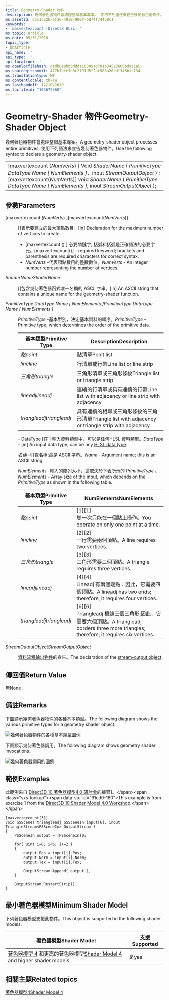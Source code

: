 ```yaml
---
title: Geometry-Shader 物件
description: 幾何著色器物件會處理整個基本專案。 使用下列語法來宣告幾何著色器物件。
ms.assetid: d5c1c22b-6fa6-40a8-900f-6d74f74468c1
keywords:
- 'maxvertexcount (DirectX HLSL) '
ms.topic: article
ms.date: 05/31/2018
topic_type:
- kbArticle
api_name: ''
api_type: ''
api_location: ''
ms.openlocfilehash: dadb0e8bb3ddda16305ac701b34523668bd9c1a5
ms.sourcegitcommit: 477b1efe7d9c2f91d5f2ac588a20edf348b1c734
ms.translationtype: MT
ms.contentlocale: zh-TW
ms.lasthandoff: 12/10/2019
ms.locfileid: "103679368"
---
```

# <a name="geometry-shader-object"></a><span data-ttu-id="91cd9-105">Geometry-Shader 物件</span><span class="sxs-lookup"><span data-stu-id="91cd9-105">Geometry-Shader Object</span></span>

<span data-ttu-id="91cd9-106">幾何著色器物件會處理整個基本專案。</span><span class="sxs-lookup"><span data-stu-id="91cd9-106">A geometry-shader object processes entire primitives.</span></span> <span data-ttu-id="91cd9-107">使用下列語法來宣告幾何著色器物件。</span><span class="sxs-lookup"><span data-stu-id="91cd9-107">Use the following syntax to declare a geometry-shader object.</span></span>



|                                                                                                                                        |
|----------------------------------------------------------------------------------------------------------------------------------------|
| <span data-ttu-id="91cd9-108">\[maxvertexcount (*NumVerts*) \] Void *ShaderName* ( *PrimitiveType DataType Name \[ NumElements \]*，inout *StreamOutputObject* ) ;</span><span class="sxs-lookup"><span data-stu-id="91cd9-108">\[maxvertexcount(*NumVerts*)\] void *ShaderName* (   *PrimitiveType DataType Name \[ NumElements \]*,   inout *StreamOutputObject*  );</span></span> |



 

## <a name="parameters"></a><span data-ttu-id="91cd9-109">參數</span><span class="sxs-lookup"><span data-stu-id="91cd9-109">Parameters</span></span>

<dl> <dt>

<span data-ttu-id="91cd9-110"><span id="_maxvertexcount_NumVerts__"></span><span id="_maxvertexcount_numverts__"></span><span id="_MAXVERTEXCOUNT_NUMVERTS__"></span>\[maxvertexcount (*NumVerts*) \]</span><span class="sxs-lookup"><span data-stu-id="91cd9-110"><span id="_maxvertexcount_NumVerts__"></span><span id="_maxvertexcount_numverts__"></span><span id="_MAXVERTEXCOUNT_NUMVERTS__"></span>\[maxvertexcount(*NumVerts*)\]</span></span>
</dt> <dd>

<span data-ttu-id="91cd9-111">\[\]表示要建立的最大頂點數目。</span><span class="sxs-lookup"><span data-stu-id="91cd9-111">\[in\] Declaration for the maximum number of vertices to create.</span></span>

-   <span data-ttu-id="91cd9-112">\[maxvertexcount () \] 必要關鍵字; 括弧和括弧是正確語法的必要字元。</span><span class="sxs-lookup"><span data-stu-id="91cd9-112">\[maxvertexcount()\] - required keyword; brackets and parenthesis are required characters for correct syntax.</span></span>
-   <span data-ttu-id="91cd9-113">*NumVerts* -代表頂點數目的整數數位。</span><span class="sxs-lookup"><span data-stu-id="91cd9-113">*NumVerts* - An integer number representing the number of vertices.</span></span>

</dd> <dt>

<span data-ttu-id="91cd9-114"><span id="ShaderName"></span><span id="shadername"></span><span id="SHADERNAME"></span>*ShaderName*</span><span class="sxs-lookup"><span data-stu-id="91cd9-114"><span id="ShaderName"></span><span id="shadername"></span><span id="SHADERNAME"></span>*ShaderName*</span></span>
</dt> <dd>

<span data-ttu-id="91cd9-115">\[\]包含幾何著色器函式唯一名稱的 ASCII 字串。</span><span class="sxs-lookup"><span data-stu-id="91cd9-115">\[in\] An ASCII string that contains a unique name for the geometry-shader function.</span></span>

</dd> <dt>

<span data-ttu-id="91cd9-116"><span id="PrimitiveType_DataType_Name___NumElements__"></span><span id="primitivetype_datatype_name___numelements__"></span><span id="PRIMITIVETYPE_DATATYPE_NAME___NUMELEMENTS__"></span>*PrimitiveType DataType Name \[ NumElements \]*</span><span class="sxs-lookup"><span data-stu-id="91cd9-116"><span id="PrimitiveType_DataType_Name___NumElements__"></span><span id="primitivetype_datatype_name___numelements__"></span><span id="PRIMITIVETYPE_DATATYPE_NAME___NUMELEMENTS__"></span>*PrimitiveType DataType Name \[ NumElements \]*</span></span>
</dt> <dd>

<span data-ttu-id="91cd9-117">*PrimitiveType* -基本型別，決定基本資料的順序。</span><span class="sxs-lookup"><span data-stu-id="91cd9-117">*PrimitiveType* - Primitive type, which determines the order of the primitive data.</span></span>



| <span data-ttu-id="91cd9-118">基本類型</span><span class="sxs-lookup"><span data-stu-id="91cd9-118">Primitive Type</span></span> | <span data-ttu-id="91cd9-119">Description</span><span class="sxs-lookup"><span data-stu-id="91cd9-119">Description</span></span>                                                   |
|----------------|---------------------------------------------------------------|
| <span data-ttu-id="91cd9-120">*點*</span><span class="sxs-lookup"><span data-stu-id="91cd9-120">*point*</span></span>        | <span data-ttu-id="91cd9-121">點清單</span><span class="sxs-lookup"><span data-stu-id="91cd9-121">Point list</span></span>                                                    |
| <span data-ttu-id="91cd9-122">*line*</span><span class="sxs-lookup"><span data-stu-id="91cd9-122">*line*</span></span>         | <span data-ttu-id="91cd9-123">行清單或行帶</span><span class="sxs-lookup"><span data-stu-id="91cd9-123">Line list or line strip</span></span>                                       |
| <span data-ttu-id="91cd9-124">*三角形*</span><span class="sxs-lookup"><span data-stu-id="91cd9-124">*triangle*</span></span>     | <span data-ttu-id="91cd9-125">三角形清單或三角形條紋</span><span class="sxs-lookup"><span data-stu-id="91cd9-125">Triangle list or triangle strip</span></span>                               |
| <span data-ttu-id="91cd9-126">*lineadj*</span><span class="sxs-lookup"><span data-stu-id="91cd9-126">*lineadj*</span></span>      | <span data-ttu-id="91cd9-127">連續的行清單或具有連續的行帶</span><span class="sxs-lookup"><span data-stu-id="91cd9-127">Line list with adjacency or line strip with adjacency</span></span>         |
| <span data-ttu-id="91cd9-128">*triangleadj*</span><span class="sxs-lookup"><span data-stu-id="91cd9-128">*triangleadj*</span></span>  | <span data-ttu-id="91cd9-129">具有連續的相鄰或三角形條紋的三角形清單</span><span class="sxs-lookup"><span data-stu-id="91cd9-129">Triangle list with adjacency or triangle strip with adjacency</span></span> |



 

<span data-ttu-id="91cd9-130">  -  DataType \[在 \] 輸入資料類型中，可以是任何[HLSL 資料類型](dx-graphics-hlsl-data-types.md)。</span><span class="sxs-lookup"><span data-stu-id="91cd9-130">*DataType* - \[in\] An input data type; can be any [HLSL data type](dx-graphics-hlsl-data-types.md).</span></span>

<span data-ttu-id="91cd9-131">*名稱* -引數名稱;這是 ASCII 字串。</span><span class="sxs-lookup"><span data-stu-id="91cd9-131">*Name* - Argument name; this is an ASCII string.</span></span>

<span data-ttu-id="91cd9-132">*NumElements* -輸入的陣列大小，這取決於下表所示的 *PrimitiveType* 。</span><span class="sxs-lookup"><span data-stu-id="91cd9-132">*NumElements* - Array size of the input, which depends on the *PrimitiveType* as shown in the following table.</span></span>

| <span data-ttu-id="91cd9-133">基本類型</span><span class="sxs-lookup"><span data-stu-id="91cd9-133">Primitive Type</span></span> | <span data-ttu-id="91cd9-134">NumElements</span><span class="sxs-lookup"><span data-stu-id="91cd9-134">NumElements</span></span>                                                                                                  |
|----------------|--------------------------------------------------------------------------------------------------------------|
| <span data-ttu-id="91cd9-135">*點*</span><span class="sxs-lookup"><span data-stu-id="91cd9-135">*point*</span></span>        | <span data-ttu-id="91cd9-136">\[1\]</span><span class="sxs-lookup"><span data-stu-id="91cd9-136">\[1\]</span></span><br/> <span data-ttu-id="91cd9-137">您一次只能在一個點上操作。</span><span class="sxs-lookup"><span data-stu-id="91cd9-137">You operate on only one point at a time.</span></span><br/>                                         |
| <span data-ttu-id="91cd9-138">*line*</span><span class="sxs-lookup"><span data-stu-id="91cd9-138">*line*</span></span>         | <span data-ttu-id="91cd9-139">\[2\]</span><span class="sxs-lookup"><span data-stu-id="91cd9-139">\[2\]</span></span><br/> <span data-ttu-id="91cd9-140">一行需要兩個頂點。</span><span class="sxs-lookup"><span data-stu-id="91cd9-140">A line requires two vertices.</span></span><br/>                                                    |
| <span data-ttu-id="91cd9-141">*三角形*</span><span class="sxs-lookup"><span data-stu-id="91cd9-141">*triangle*</span></span>     | <span data-ttu-id="91cd9-142">\[3\]</span><span class="sxs-lookup"><span data-stu-id="91cd9-142">\[3\]</span></span><br/> <span data-ttu-id="91cd9-143">三角形需要三個頂點。</span><span class="sxs-lookup"><span data-stu-id="91cd9-143">A triangle requires three vertices.</span></span><br/>                                              |
| <span data-ttu-id="91cd9-144">*lineadj*</span><span class="sxs-lookup"><span data-stu-id="91cd9-144">*lineadj*</span></span>      | <span data-ttu-id="91cd9-145">\[4\]</span><span class="sxs-lookup"><span data-stu-id="91cd9-145">\[4\]</span></span><br/> <span data-ttu-id="91cd9-146">Lineadj 有兩個端點：因此，它需要四個頂點。</span><span class="sxs-lookup"><span data-stu-id="91cd9-146">A lineadj has two ends; therefore, it requires four vertices.</span></span><br/>                    |
| <span data-ttu-id="91cd9-147">*triangleadj*</span><span class="sxs-lookup"><span data-stu-id="91cd9-147">*triangleadj*</span></span>  | <span data-ttu-id="91cd9-148">\[6\]</span><span class="sxs-lookup"><span data-stu-id="91cd9-148">\[6\]</span></span><br/> <span data-ttu-id="91cd9-149">Triangleadj 框線三個三角形;因此，它需要六個頂點。</span><span class="sxs-lookup"><span data-stu-id="91cd9-149">A triangleadj borders three more triangles; therefore, it requires six vertices.</span></span><br/> |



 

</dd> <dt>

<span data-ttu-id="91cd9-150"><span id="StreamOutputObject"></span><span id="streamoutputobject"></span><span id="STREAMOUTPUTOBJECT"></span>*StreamOutputObject*</span><span class="sxs-lookup"><span data-stu-id="91cd9-150"><span id="StreamOutputObject"></span><span id="streamoutputobject"></span><span id="STREAMOUTPUTOBJECT"></span>*StreamOutputObject*</span></span>
</dt> <dd>

<span data-ttu-id="91cd9-151">[資料流程輸出物件](dx-graphics-hlsl-so-type.md)的宣告。</span><span class="sxs-lookup"><span data-stu-id="91cd9-151">The declaration of the [stream-output object](dx-graphics-hlsl-so-type.md).</span></span>

</dd> </dl>

## <a name="return-value"></a><span data-ttu-id="91cd9-152">傳回值</span><span class="sxs-lookup"><span data-stu-id="91cd9-152">Return Value</span></span>

<span data-ttu-id="91cd9-153">無</span><span class="sxs-lookup"><span data-stu-id="91cd9-153">None</span></span>

## <a name="remarks"></a><span data-ttu-id="91cd9-154">備註</span><span class="sxs-lookup"><span data-stu-id="91cd9-154">Remarks</span></span>

<span data-ttu-id="91cd9-155">下圖顯示幾何著色器物件的各種基本類型。</span><span class="sxs-lookup"><span data-stu-id="91cd9-155">The following diagram shows the various primitive types for a geometry shader object.</span></span>

![幾何著色器物件的各種基本類型圖例](images/d3d11-gsinputs1.png)

<span data-ttu-id="91cd9-157">下圖顯示幾何著色器調用。</span><span class="sxs-lookup"><span data-stu-id="91cd9-157">The following diagram shows geometry shader invocations.</span></span>

![幾何著色器調用的圖例](images/d3d11-gsinputs2.png)

## <a name="examples"></a><span data-ttu-id="91cd9-159">範例</span><span class="sxs-lookup"><span data-stu-id="91cd9-159">Examples</span></span>

<span data-ttu-id="91cd9-160">此範例來自 [Direct3D 10 著色器模型4.0 研討會](https://msdn.microsoft.com/library/Ee416554(v=VS.85).aspx)的練習1。</span><span class="sxs-lookup"><span data-stu-id="91cd9-160">This example is from exercise 1 from the [Direct3D 10 Shader Model 4.0 Workshop](https://msdn.microsoft.com/library/Ee416554(v=VS.85).aspx).</span></span>


```
[maxvertexcount(3)]
void GSScene( triangleadj GSSceneIn input[6], inout TriangleStream<PSSceneIn> OutputStream )
{   
    PSSceneIn output = (PSSceneIn)0;

    for( uint i=0; i<6; i+=2 )
    {
        output.Pos = input[i].Pos;
        output.Norm = input[i].Norm;
        output.Tex = input[i].Tex;
        
        OutputStream.Append( output );
    }
    
    OutputStream.RestartStrip();
}
```



## <a name="minimum-shader-model"></a><span data-ttu-id="91cd9-161">最小著色器模型</span><span class="sxs-lookup"><span data-stu-id="91cd9-161">Minimum Shader Model</span></span>

<span data-ttu-id="91cd9-162">下列著色器模型支援此物件。</span><span class="sxs-lookup"><span data-stu-id="91cd9-162">This object is supported in the following shader models.</span></span>



| <span data-ttu-id="91cd9-163">著色器模型</span><span class="sxs-lookup"><span data-stu-id="91cd9-163">Shader Model</span></span>                                                        | <span data-ttu-id="91cd9-164">支援</span><span class="sxs-lookup"><span data-stu-id="91cd9-164">Supported</span></span> |
|---------------------------------------------------------------------|-----------|
| <span data-ttu-id="91cd9-165">[著色器模型 4](dx-graphics-hlsl-sm4.md) 和更高的著色器模型</span><span class="sxs-lookup"><span data-stu-id="91cd9-165">[Shader Model 4](dx-graphics-hlsl-sm4.md) and higher shader models</span></span> | <span data-ttu-id="91cd9-166">是</span><span class="sxs-lookup"><span data-stu-id="91cd9-166">yes</span></span>       |



 

## <a name="related-topics"></a><span data-ttu-id="91cd9-167">相關主題</span><span class="sxs-lookup"><span data-stu-id="91cd9-167">Related topics</span></span>

<dl> <dt>

[<span data-ttu-id="91cd9-168">著色器模型4</span><span class="sxs-lookup"><span data-stu-id="91cd9-168">Shader Model 4</span></span>](dx-graphics-hlsl-sm4.md)
</dt> </dl>

 

 





